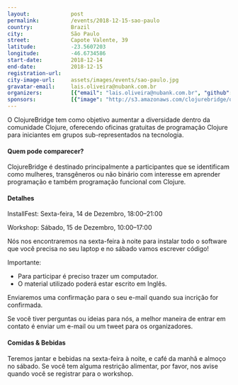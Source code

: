 ```yaml
---
layout:             post
permalink:          /events/2018-12-15-sao-paulo
country:            Brazil
city:               São Paulo
street:             Capote Valente, 39
latitude:           -23.5607203
longitude:          -46.6734586
start-date:         2018-12-14
end-date:           2018-12-15
registration-url:   
city-image-url:     assets/images/events/sao-paulo.jpg
gravatar-email:     lais.oliveira@nubank.com.br
organizers:         [{"email": "lais.oliveira@nubank.com.br", "github": "laisoliveira", "name": "Laís Oliveira", "twitter": "clojurebridgesp"}]
sponsors:           [{"image": "http://s3.amazonaws.com/clojurebridge/original/219/31363369-4fc3145e-ad34-11e7-9b58-75e507123f71.png?1508850948", "name": "Nubank", "url": "https://nubank.com.br/"}]
---
```


O ClojureBridge tem como objetivo aumentar a diversidade dentro da comunidade Clojure, oferecendo oficinas gratuitas de programação Clojure para iniciantes em grupos sub-representados na tecnologia.


#### Quem pode comparecer?

ClojureBridge é destinado principalmente a participantes que se identificam como mulheres, transgêneros ou não binário com interesse em aprender programação e também programação funcional com Clojure.

#### Detalhes

InstallFest: Sexta-feira, 14 de Dezembro, 18:00–21:00

Workshop: Sábado, 15 de Dezembro, 10:00–17:00

Nós nos encontraremos na sexta-feira à noite para instalar todo o software que você precisa no seu laptop e no sábado vamos escrever código!

Importante:
- Para participar é preciso trazer um computador.
- O material utilizado poderá estar escrito em Inglês.

Enviaremos uma confirmação para o seu e-mail quando sua incrição for confirmada.

Se você tiver perguntas ou ideias para nós, a melhor maneira de entrar em contato é enviar um e-mail ou um tweet para os organizadores.

#### Comidas & Bebidas

Teremos jantar e bebidas na sexta-feira à noite, e café da manhã e almoço no sábado. Se você tem alguma restrição alimentar, por favor, nos avise quando você se registrar para o workshop.
